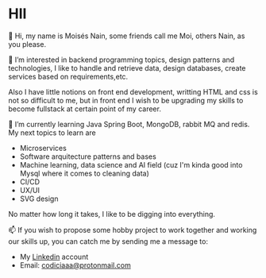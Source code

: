 # HII
👋 Hi, my name is Moisés Nain, some friends call me Moi, others Nain, as you please.

👀 I’m interested in backend programming topics, design patterns and technologies, I like
to handle and retrieve data, design databases, create services based on
requirements,etc. 

Also I have little notions on front end development, writting HTML and css is not
so difficult to me, but in front end I wish to be upgrading my skills to become
fullstack at certain point of my career.

🌱 I’m currently learning Java Spring Boot, MongoDB, rabbit MQ and redis. My next topics to learn are
- Microservices
- Software arquitecture patterns and bases
- Machine learning, data science and AI field (cuz I'm kinda good into Mysql where
  it comes to cleaning data)
- CI/CD
- UX/UI
- SVG design

No matter how long it takes, I like to be digging into everything.

📫 If you wish to propose some hobby project to work together and working our skills up, 
you can catch me by sending me a message to:

- My <a href="https://www.linkedin.com/in/mois%C3%A9s-nain-soto-guzm%C3%A1n-61455b239/">Linkedin</a> account 
- Email: codiciaaa@protonmail.com

